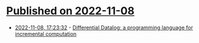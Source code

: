 # [Published on 2022-11-08](index.md)

* [2022-11-08, 17:23:32](https://news.ycombinator.com/item?id=33521561) - [Differential Datalog: a programming language for incremental computation](https://github.com/vmware/differential-datalog)
